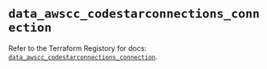 # `data_awscc_codestarconnections_connection`

Refer to the Terraform Registory for docs: [`data_awscc_codestarconnections_connection`](https://registry.terraform.io/providers/hashicorp/awscc/0.70.0/docs/data-sources/codestarconnections_connection).
